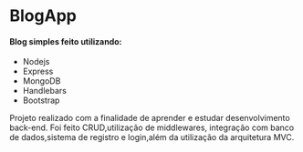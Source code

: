 # BlogApp

#### Blog simples feito utilizando:
- Nodejs
- Express
- MongoDB
- Handlebars
- Bootstrap

Projeto realizado com a finalidade de aprender e estudar desenvolvimento back-end. Foi feito CRUD,utilização de middlewares, integração com banco de dados,sistema de registro e login,além da utilização da arquitetura MVC.


